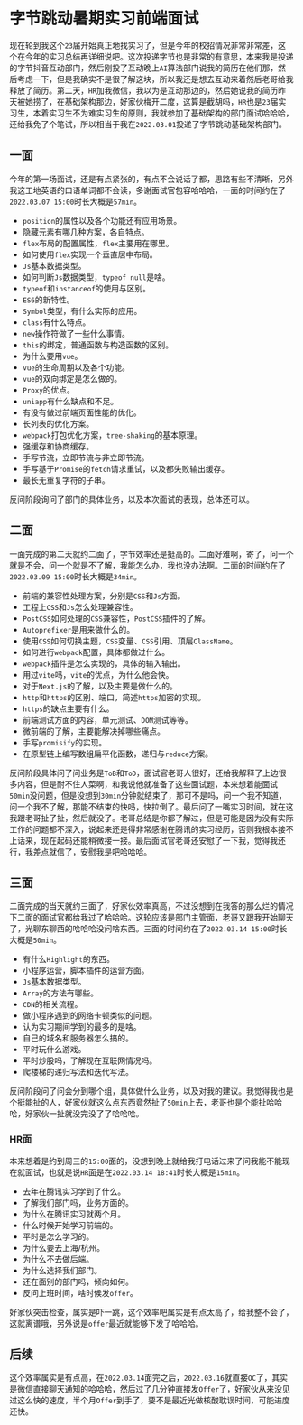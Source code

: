 # 字节跳动暑期实习前端面试
现在轮到我这个`23`届开始真正地找实习了，但是今年的校招情况非常非常差，这个在今年的实习总结再详细说吧。这次投递字节也是非常的有意思，本来我是投递的字节抖音互动部门，然后刚投了互动晚上`AI`算法部门说我的简历在他们那，然后考虑一下，但是我确实不是很了解这块，所以我还是想去互动来着然后老哥给我释放了简历。第二天，`HR`加我微信，我以为是互动那边的，然后她说我的简历昨天被她捞了，在基础架构那边，好家伙梅开二度，这算是截胡吗，`HR`也是`23`届实习生，本着实习生不为难实习生的原则，我就参加了基础架构的部门面试哈哈哈，还给我免了个笔试，所以相当于我在`2022.03.01`投递了字节跳动基础架构部门。

## 一面
今年的第一场面试，还是有点紧张的，有点不会说话了都，思路有些不清晰，另外我这工地英语的口语单词都不会读，多谢面试官包容哈哈哈，一面的时间约在了`2022.03.07 15:00`时长大概是`57min`。
* `position`的属性以及各个功能还有应用场景。
* 隐藏元素有哪几种方案，各自特点。
* `flex`布局的配置属性，`flex`主要用在哪里。
* 如何使用`flex`实现一个垂直居中布局。
* `Js`基本数据类型。
* 如何判断`Js`数据类型，`typeof null`是啥。
* `typeof`和`instanceof`的使用与区别。
* `ES6`的新特性。
* `Symbol`类型，有什么实际的应用。
* `class`有什么特点。
* `new`操作符做了一些什么事情。
* `this`的绑定，普通函数与构造函数的区别。
* 为什么要用`vue`。
* `vue`的生命周期以及各个功能。
* `vue`的双向绑定是怎么做的。
* `Proxy`的优点。
* `uniapp`有什么缺点和不足。
* 有没有做过前端页面性能的优化。
* 长列表的优化方案。
* `webpack`打包优化方案，`tree-shaking`的基本原理。
* 强缓存和协商缓存。
* 手写节流，立即节流与非立即节流。
* 手写基于`Promise`的`fetch`请求重试，以及都失败输出缓存。
* 最长无重复字符的子串。

反问阶段询问了部门的具体业务，以及本次面试的表现，总体还可以。

## 二面
一面完成的第二天就约二面了，字节效率还是挺高的。二面好难啊，寄了，问一个就是不会，问一个就是不了解，我能怎么办，我也没办法啊。二面的时间约在了`2022.03.09 15:00`时长大概是`34min`。

* 前端的兼容性处理方案，分别是`CSS`和`Js`方面。
* 工程上`CSS`和`Js`怎么处理兼容性。
* `PostCSS`如何处理的`CSS`兼容性，`PostCSS`插件的了解。
* `Autoprefixer`是用来做什么的。
* 使用`CSS`如何切换主题，`CSS`变量、`CSS`引用、顶层`ClassName`。
* 如何进行`webpack`配置，具体都做过什么。
* `webpack`插件是怎么实现的，具体的输入输出。
* 用过`vite`吗，`vite`的优点，为什么他会快。
* 对于`Next.js`的了解，以及主要是做什么的。
* `http`和`https`的区别、端口，简述`https`加密的实现。
* `https`的缺点主要有什么。
* 前端测试方面的内容，单元测试、`DOM`测试等等。
* 微前端的了解，主要能解决掉哪些痛点。
* 手写`promisify`的实现。
* 在原型链上编写数组扁平化函数，递归与`reduce`方案。

反问阶段具体问了问业务是`ToB`和`ToD`，面试官老哥人很好，还给我解释了上边很多内容，但是耐不住人菜啊，和我说他就准备了这些面试题，本来想着能面试`50min`没问题，但是没想到`30min`分钟就结束了，那可不是吗，问一个我不知道，问一个我不了解，那能不结束的快吗，快拉倒了。最后问了一嘴实习时间，就在这我跟老哥扯了扯，然后就没了。老哥总结是你都了解过，但是可能是因为没有实际工作的问题都不深入，说起来还是得非常感谢在腾讯的实习经历，否则我根本接不上话来，现在起码还能稍微接一接。最后面试官老哥还安慰了一下我，觉得我还行，我差点就信了，安慰我是吧哈哈哈。

## 三面
二面完成的当天就约三面了，好家伙效率真高，不过没想到在我答的那么烂的情况下二面的面试官都给我过了哈哈哈。这轮应该是部门主管面，老哥又跟我开始聊天了，光聊东聊西的哈哈哈没问啥东西。三面的时间约在了`2022.03.14 15:00`时长大概是`50min`。

* 有什么`Highlight`的东西。
* 小程序运营，脚本插件的运营方面。
* `Js`基本数据类型。
* `Array`的方法有哪些。
* `CDN`的相关流程。
* 做小程序遇到的网络卡顿类似的问题。
* 认为实习期间学到的最多的是啥。
* 自己的域名和服务器怎么搞的。
* 平时玩什么游戏。
* 平时炒股吗，了解现在互联网情况吗。
* 爬楼梯的递归写法和迭代写法。

反问阶段问了问会分到哪个组，具体做什么业务，以及对我的建议。我觉得我也是个挺能扯的人，好家伙就这么点东西竟然扯了`50min`上去，老哥也是个能扯哈哈哈，好家伙一扯就没完没了了哈哈哈。

### HR面
本来想着是约到周三的`15:00`面的，没想到晚上就给我打电话过来了问我能不能现在就面试，也就是说`HR`面是在`2022.03.14 18:41`时长大概是`15min`。

* 去年在腾讯实习学到了什么。
* 了解我们部门吗，业务方面的。
* 为什么在腾讯实习就两个月。
* 什么时候开始学习前端的。
* 平时是怎么学习的。
* 为什么要去上海/杭州。
* 为什么不去做后端。
* 为什么选择我们部门。
* 还在面别的部门吗，倾向如何。
* 反问上班时间，啥时候发`offer`。

好家伙突击检查，属实是吓一跳，这个效率吧属实是有点太高了，给我整不会了，这就离谱哦，另外说是`offer`最近就能够下发了哈哈哈。

## 后续
这个效率属实是有点高，在`2022.03.14`面完之后，`2022.03.16`就直接`OC`了，其实是微信直接聊天通知的哈哈哈，然后过了几分钟直接发`Offer`了，好家伙从来没见过这么快的速度，半个月`Offer`到手了，要不是最近光做核酸耽误时间，可能进度还快。
